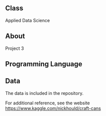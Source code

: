 ## Class
Applied Data Science

## About
Project 3

## Programming Language

## Data
The data is included in the repository.

For additional reference, see the website https://www.kaggle.com/nickhould/craft-cans
